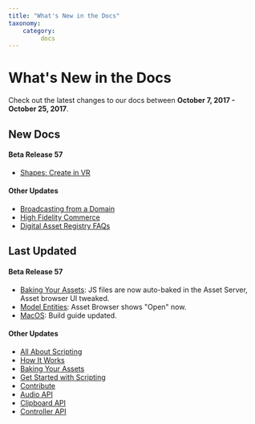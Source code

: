```yaml
---
title: "What's New in the Docs"
taxonomy:
    category:
         docs
---
```


# What's New in the Docs

Check out the latest changes to our docs between **October 7, 2017 - October 25, 2017**.

## New Docs
#### Beta Release 57
* [Shapes: Create in VR](../create-and-explore/marketplace-apps/shapes)

#### Other Updates 
* [Broadcasting from a Domain](../create-and-explore/start-working-in-your-sandbox/broadcasting)
* [High Fidelity Commerce](../high-fidelity-commerce)
* [Digital Asset Registry FAQs](../high-fidelity-commerce/faq-section)



## Last Updated
#### Beta Release 57
* [Baking Your Assets](/create-and-explore/start-working-in-your-sandbox/assignment-clients/baking#baking-a-javascript-file): JS files are now auto-baked in the Asset Server, Asset browser UI tweaked.
* [Model Entities](../create-and-explore/entities/model-entities): Asset Browser shows "Open" now. 
* [MacOS](../build-guide/mac-os): Build guide updated. 

#### Other Updates 
* [All About Scripting](../create-and-explore/all-about-scripting)
* [How It Works](../get-started/what-is-high-fidelity/how-it-works)
* [Baking Your Assets](/create-and-explore/start-working-in-your-sandbox/assignment-clients/baking)
* [Get Started with Scripting](../learn-with-us/get-started-with-scripting)
* [Contribute](../write-for-us/contribute)
* [Audio API](../api-reference/audio)
* [Clipboard API](../api-reference/clipboard)
* [Controller API](../api-reference/controller)






